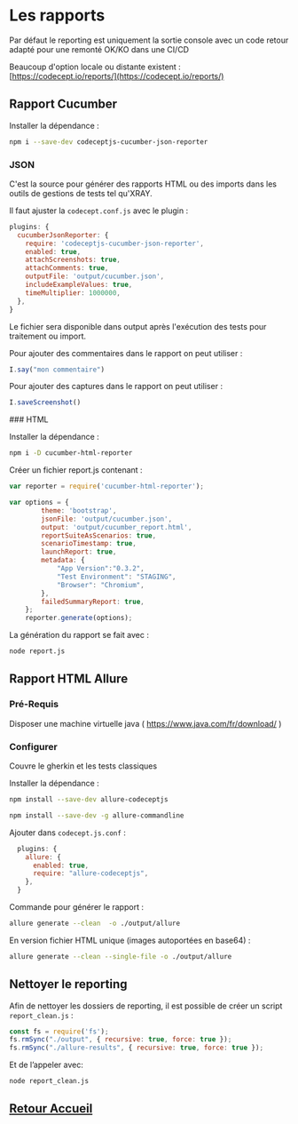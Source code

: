 # Les rapports

Par défaut le reporting est uniquement la sortie console avec un code retour adapté pour une remonté OK/KO dans une CI/CD  
  
Beaucoup d'option locale ou distante existent : [https://codecept.io/reports/](https://codecept.io/reports/)


## Rapport Cucumber

Installer la dépendance :
```bash
npm i --save-dev codeceptjs-cucumber-json-reporter
```

### JSON
C'est la source pour générer des rapports HTML ou des imports dans les outils de gestions de tests tel qu'XRAY.  
  
Il faut ajuster la `codecept.conf.js` avec le plugin :
```javascript
plugins: {
  cucumberJsonReporter: {
    require: 'codeceptjs-cucumber-json-reporter',
    enabled: true, 
    attachScreenshots: true,     
    attachComments: true,        
    outputFile: 'output/cucumber.json',     
    includeExampleValues: true,
    timeMultiplier: 1000000,   
  },
}
```
Le fichier sera disponible dans output après l'exécution des tests pour traitement ou import.  
  
Pour ajouter des commentaires dans le rapport on peut utiliser :
```javascript
I.say("mon commentaire")
```

Pour ajouter des captures dans le rapport on peut utiliser :
```javascript
I.saveScreenshot()
```
### HTML

Installer la dépendance :
```bash
npm i -D cucumber-html-reporter 
```

Créer un fichier report.js contenant : 
```javascript
var reporter = require('cucumber-html-reporter');

var options = {
        theme: 'bootstrap',
        jsonFile: 'output/cucumber.json',
        output: 'output/cucumber_report.html',
        reportSuiteAsScenarios: true,
        scenarioTimestamp: true,
        launchReport: true,
        metadata: {
            "App Version":"0.3.2",
            "Test Environment": "STAGING",
            "Browser": "Chromium",
        },
        failedSummaryReport: true,
    };
    reporter.generate(options);
```

La génération du rapport se fait avec :
```bash
node report.js
```

## Rapport HTML Allure

### Pré-Requis
Disposer une machine virtuelle java ( https://www.java.com/fr/download/ )

### Configurer
Couvre le gherkin et les tests classiques

Installer la dépendance : 
```bash
npm install --save-dev allure-codeceptjs
```

```bash
npm install --save-dev -g allure-commandline
```

Ajouter dans `codecept.js.conf` : 
```javascript
  plugins: {
    allure: {
      enabled: true,
      require: "allure-codeceptjs",
    },
  }
```

Commande pour générer le rapport : 
```bash
allure generate --clean  -o ./output/allure
```
En version fichier HTML unique (images autoportées en base64) : 
```bash
allure generate --clean --single-file -o ./output/allure
```

## Nettoyer le reporting

Afin de nettoyer les dossiers de reporting, il est possible de créer un script `report_clean.js` : 
```javascript
const fs = require('fs');
fs.rmSync("./output", { recursive: true, force: true });
fs.rmSync("./allure-results", { recursive: true, force: true });
```

Et de l’appeler  avec:
```bash
node report_clean.js
```

## [Retour Accueil](README.md)